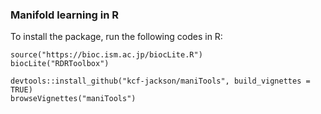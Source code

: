 ### Manifold learning in R

To install the package, run the following codes in R:
```
source("https://bioc.ism.ac.jp/biocLite.R")
biocLite("RDRToolbox")

devtools::install_github("kcf-jackson/maniTools", build_vignettes = TRUE)
browseVignettes("maniTools")
```
